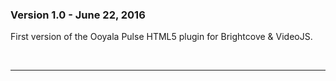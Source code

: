 ### Version 1.0 - June 22, 2016

First version of the Ooyala Pulse HTML5 plugin for Brightcove & VideoJS.

<br><hr/>
